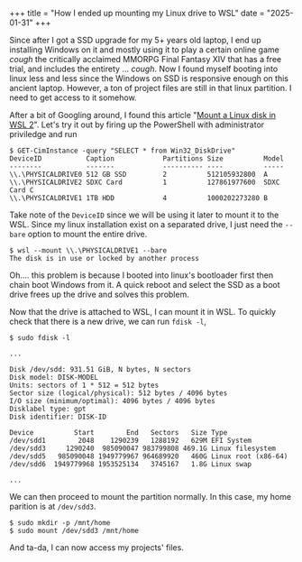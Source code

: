 +++
title = "How I ended up mounting my Linux drive to WSL"
date = "2025-01-31"
+++

Since after I got a SSD upgrade for my 5+ years old laptop, I end up installing Windows
on it and mostly using it to play a certain online game *cough* the critically acclaimed MMORPG Final Fantasy XIV that has a free trial, and includes the entirety ... *cough*. Now I found
myself booting into linux less and less since the Windows on SSD is responsive enough
on this ancient laptop. However, a ton of project files are still in that linux partition.
I need to get access to it somehow.

After a bit of Googling around, I found this article "[Mount a Linux disk in WSL 2](https://learn.microsoft.com/en-us/windows/wsl/wsl2-mount-disk)". Let's try it out by firing up the PowerShell with administrator priviledge and run

```console
$ GET-CimInstance -query "SELECT * from Win32_DiskDrive"
DeviceID           Caption            Partitions Size          Model
--------           -------            ---------- ----          -----
\\.\PHYSICALDRIVE0 512 GB SSD         2          512105932800  A
\\.\PHYSICALDRIVE2 SDXC Card          1          127861977600  SDXC Card C
\\.\PHYSICALDRIVE1 1TB HDD            4          1000202273280 B
```

Take note of the `DeviceID` since we will be using it later to mount it to the WSL. Since my linux installation exist
on a separated drive, I just need the `--bare` option to mount the entire drive.

```console
$ wsl --mount \\.\PHYSICALDRIVE1 --bare
The disk is in use or locked by another process
```

Oh.... this problem is because I booted into linux's bootloader first then chain boot Windows from it. A quick reboot
and select the SSD as a boot drive frees up the drive and solves this problem.

Now that the drive is attached to WSL, I can mount it in WSL. To quickly check that there is a new drive, we can run `fdisk -l`,

```console
$ sudo fdisk -l

...

Disk /dev/sdd: 931.51 GiB, N bytes, N sectors
Disk model: DISK-MODEL
Units: sectors of 1 * 512 = 512 bytes
Sector size (logical/physical): 512 bytes / 4096 bytes
I/O size (minimum/optimal): 4096 bytes / 4096 bytes
Disklabel type: gpt
Disk identifier: DISK-ID

Device          Start        End   Sectors   Size Type
/dev/sdd1        2048    1290239   1288192   629M EFI System
/dev/sdd3     1290240  985090047 983799808 469.1G Linux filesystem
/dev/sdd5   985090048 1949779967 964689920   460G Linux root (x86-64)
/dev/sdd6  1949779968 1953525134   3745167   1.8G Linux swap

...
```

We can then proceed to mount the partition normally. In this case, my home parition is at `/dev/sdd3`.

```console
$ sudo mkdir -p /mnt/home
$ sudo mount /dev/sdd3 /mnt/home
```

And ta-da, I can now access my projects' files.

